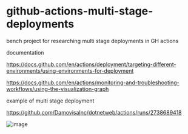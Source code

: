 # github-actions-multi-stage-deployments
bench project for researching multi stage deployments in GH actions

documentation

https://docs.github.com/en/actions/deployment/targeting-different-environments/using-environments-for-deployment

https://docs.github.com/en/actions/monitoring-and-troubleshooting-workflows/using-the-visualization-graph

example of multi stage deployment

https://github.com/DamovisaInc/dotnetweb/actions/runs/2738689418

![image](https://github.com/dgusoff/github-actions-multi-stage-deployments/assets/8063954/27e7fcd0-63a7-4801-b4a2-189d04cbc07b)
